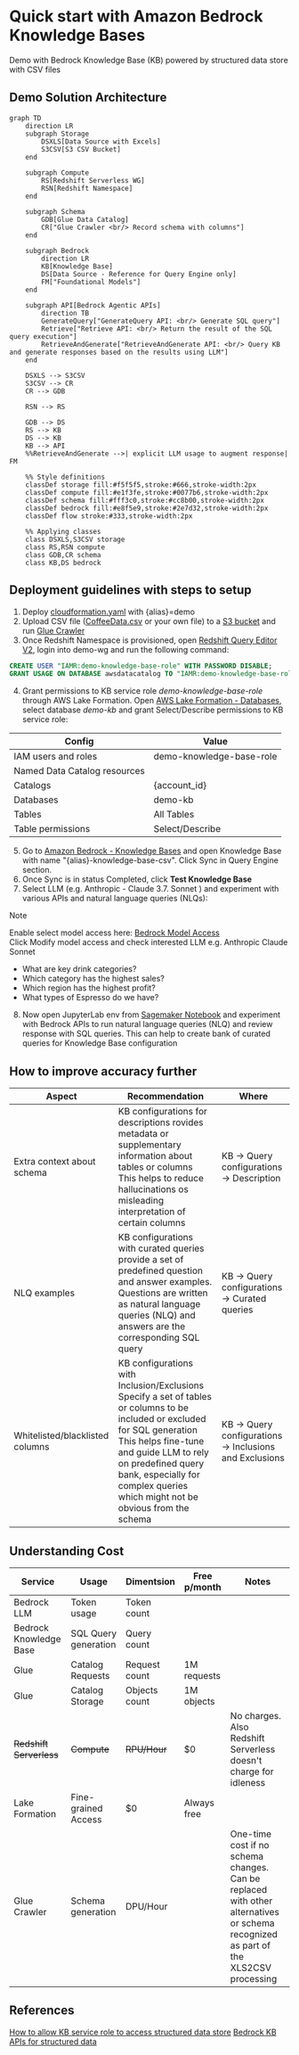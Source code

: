 # Quick start with Amazon Bedrock Knowledge Bases 
Demo with Bedrock Knowledge Base (KB) powered by structured data store with CSV files

## Demo Solution Architecture
```mermaid
graph TD
    direction LR
    subgraph Storage
        DSXLS[Data Source with Excels]
        S3CSV[S3 CSV Bucket]
    end

    subgraph Compute
        RS[Redshift Serverless WG]
        RSN[Redshift Namespace]
    end

    subgraph Schema
        GDB[Glue Data Catalog]
        CR["Glue Crawler <br/> Record schema with columns"]
    end

    subgraph Bedrock
        direction LR
        KB[Knowledge Base]
        DS[Data Source - Reference for Query Engine only]
        FM["Foundational Models"]
    end

    subgraph API[Bedrock Agentic APIs]
        direction TB
        GenerateQuery["GenerateQuery API: <br/> Generate SQL query"]
        Retrieve["Retrieve API: <br/> Return the result of the SQL query execution"]
        RetrieveAndGenerate["RetrieveAndGenerate API: <br/> Query KB and generate responses based on the results using LLM"]
    end

    DSXLS --> S3CSV
    S3CSV --> CR
    CR --> GDB
    
    RSN --> RS
    
    GDB --> DS
    RS --> KB
    DS --> KB
    KB --> API
    %%RetrieveAndGenerate -->| explicit LLM usage to augment response| FM

    %% Style definitions
    classDef storage fill:#f5f5f5,stroke:#666,stroke-width:2px
    classDef compute fill:#e1f3fe,stroke:#0077b6,stroke-width:2px
    classDef schema fill:#fff3c0,stroke:#cc8b00,stroke-width:2px
    classDef bedrock fill:#e8f5e9,stroke:#2e7d32,stroke-width:2px
    classDef flow stroke:#333,stroke-width:2px

    %% Applying classes
    class DSXLS,S3CSV storage
    class RS,RSN compute
    class GDB,CR schema
    class KB,DS bedrock
```

## Deployment guidelines with steps to setup

1. Deploy [cloudformation.yaml](cloudformation.yaml) with {alias}=demo
2. Upload CSV file ([CoffeeData.csv](data/CoffeeData.csv) or your own file) to a [S3 bucket](https://console.aws.amazon.com/s3/home) and run [Glue Crawler](https://console.aws.amazon.com/glue/home?#/v2/data-catalog/crawlers)
3. Once Redshift Namespace is provisioned, open [Redshift Query Editor V2](https://console.aws.amazon.com/sqlworkbench/home?#/client), login into demo-wg and run the following command:
```sql
CREATE USER "IAMR:demo-knowledge-base-role" WITH PASSWORD DISABLE;
GRANT USAGE ON DATABASE awsdatacatalog TO "IAMR:demo-knowledge-base-role";
```

4. Grant permissions to KB service role *demo-knowledge-base-role* through AWS Lake Formation. Open [AWS Lake Formation - Databases](https://console.aws.amazon.com/lakeformation/home?#/databases), select database *demo-kb* and grant Select/Describe permissions to KB service role:

| Config | Value |
|---|---|
| IAM users and roles | demo-knowledge-base-role |
| Named Data Catalog resources | |
| Catalogs | {account_id} |
| Databases | demo-kb |
| Tables | All Tables |
| Table permissions | Select/Describe |
   
5. Go to [Amazon Bedrock - Knowledge Bases](https://console.aws.amazon.com/bedrock/home?#/knowledge-bases) and open Knowledge Base with name "{alias}-knowledge-base-csv". Click Sync in Query Engine section.
6. Once Sync is in status Completed, click **Test Knowledge Base**
7. Select LLM (e.g. Anthropic - Claude 3.7. Sonnet ) and experiment with various APIs and natural language queries (NLQs):
> [!NOTE]
> Enable select model access here: [Bedrock Model Access](https://console.aws.amazon.com/bedrock/home?#/modelaccess)
> <br/>Click Modify model access and check interested LLM e.g. Anthropic Claude Sonnet

- What are key drink categories?
- Which category has the highest sales?
- Which region has the highest profit?
- What types of Espresso do we have?

8. Now open JupyterLab env from [Sagemaker Notebook](https://console.aws.amazon.com/sagemaker/home?#/notebooks-and-git-repos) and experiment with Bedrock APIs to run natural language queries (NLQ) and review response with SQL queries. This can help to create bank of curated queries for Knowledge Base configuration

## How to improve accuracy further

| Aspect | Recommendation | Where |
|---|---|---|
| Extra context about schema | KB configurations for descriptions rovides metadata or supplementary information about tables or columns <br/> This helps to reduce hallucinations os misleading interpretation of certain columns  | KB → Query configurations → Description |
| NLQ examples | KB configurations with curated queries provide a set of predefined question and answer examples. <br/> Questions are written as natural language queries (NLQ) and answers are the corresponding SQL query | KB → Query configurations → Curated queries |
| Whitelisted/blacklisted columns | KB configurations with Inclusion/Exclusions Specify a set of tables or columns to be included or excluded for SQL generation <br/> This helps fine-tune and guide LLM to rely on predefined query bank, especially for complex queries which might not be obvious from the schema | KB → Query configurations → Inclusions and Exclusions |

## Understanding Cost

| Service | Usage | Dimentsion | Free p/month | Notes |
|---|---|---|---|---|
| Bedrock LLM | Token usage | Token count | | |
| Bedrock Knowledge Base | SQL Query generation | Query count | | |
| Glue | Catalog Requests | Request count | 1M requests | |
| Glue | Catalog Storage | Objects count | 1M objects | |
| ~~Redshift Serverless~~ | ~~Compute~~ | ~~RPU/Hour~~ | $0 | No charges. Also Redshift Serverless doesn't charge for idleness |
| Lake Formation | Fine-grained Access | $0 | Always free | |
| Glue Crawler | Schema generation | DPU/Hour | | One-time cost if no schema changes. <br/> Can be replaced with other alternatives or schema recognized as part of the XLS2CSV processing |




## References 
[How to allow KB service role to access structured data store](https://docs.aws.amazon.com/bedrock/latest/userguide/knowledge-base-prereq-structured.html#knowledge-base-prereq-structured-db-access)
[Bedrock KB APIs for structured data](https://docs.aws.amazon.com/bedrock/latest/userguide/knowledge-base-generate-query.html)
